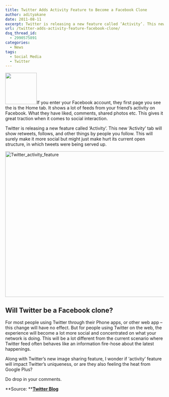 ```yaml
---
title: Twitter Adds Activity Feature to Become a Facebook Clone
author: adityakane
date: 2011-08-11
excerpt: Twitter is releasing a new feature called ‘Activity’. This new ‘Activity’ tab will show retweets, follows, and other things by people you follow. This will surely make it more social but might just make hurt its current open structure, in which tweets were being served up.
url: /twitter-adds-activity-feature-facebook-clone/
dsq_thread_id:
  - 2990575891
categories:
  - News
tags:
  - Social Media
  - Twitter
---
```

[<img class="alignright size-thumbnail wp-image-43072" title="Twitter_logo_sq" src="http://cdn.devilsworkshop.org/files/2011/08/Twitter_logo_sq-200x200.png" alt="" width="100" height="100" />][1]If you enter your Facebook account, they first page you see the is the Home tab. It shows a lot of feeds from your friend’s activity on Facebook. What they have liked, comments, shared photos etc. This gives it great traction when it comes to social interaction.

Twitter is releasing a new feature called ‘Activity’. This new ‘Activity’ tab will show retweets, follows, and other things by people you follow. This will surely make it more social but might just make hurt its current open structure, in which tweets were being served up.

[<img style="background-image: none; padding-left: 0px; padding-right: 0px; display: inline; padding-top: 0px; border: 0px;" title="Twitter_activity_feature" src="http://cdn.devilsworkshop.org/files/2011/08/Twitter_activity_feature_thumb.png" alt="Twitter_activity_feature" width="577" height="464" border="0" />][2]

## Will Twitter be a Facebook clone?

For most people using Twitter through their Phone apps, or other web app – this change will have no effect. But for people using Twitter on the web, the experience will become a lot more social and concentrated on what your network is doing. This will be a lot different from the current scenario where Twitter feed often behaves like an information fire-hose about the latest happenings.

Along with Twitter’s new image sharing feature, I wonder if ‘activity’ feature will impact Twitter’s uniqueness, or are they also feeling the heat from Google Plus?

Do drop in your comments.

**Source: **<a href="http://blog.twitter.com/2011/08/show-me-more.html" onclick="_gaq.push(['_trackEvent', 'outbound-article', 'http://blog.twitter.com/2011/08/show-me-more.html', 'Twitter Blog']);" ><strong>Twitter Blog</strong></a>

 [1]: http://cdn.devilsworkshop.org/files/2011/08/Twitter_logo_sq.png
 [2]: http://cdn.devilsworkshop.org/files/2011/08/Twitter_activity_feature.png
